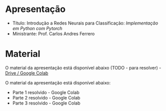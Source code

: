 # Apresentação
- Título: Introdução a Redes Neurais para Classificação: *Implementação em Python com Pytorch*
- Ministrante: Prof. Carlos Andres Ferrero

# Material

O material da apresentação está disponível abaixo (TODO - para resolver) - [Drive / Google Colab](https://drive.google.com/drive/folders/1J8Ri7hxe3qwprL2AFBOII2TUQ8nmRrk7?usp=sharing)

O material da apresentação está disponível abaixo:
- Parte 1 resolvido - Google Colab
- Parte 2 resolvido - Google Colab
- Parte 3 resolvido - Google Colab

